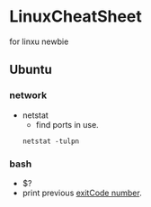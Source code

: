 # LinuxCheatSheet
for linxu newbie


## Ubuntu

### network
* netstat
  * find ports in use.
  ```
  netstat -tulpn
  ```
  
  
### bash
* $?
 * print previous [exitCode number]( https://www.tldp.org/LDP/abs/html/exitcodes.html).
 

  
